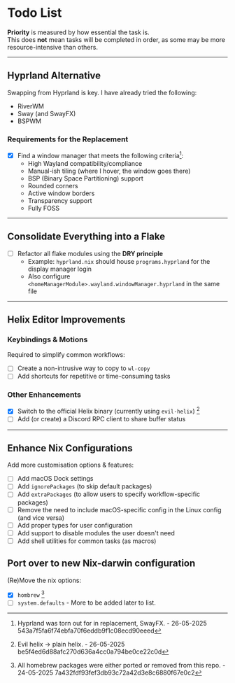 # Todo List

**Priority** is measured by how essential the task is.  
This does **not** mean tasks will be completed in order, as some may be more resource-intensive than others.

---

## Hyprland Alternative

Swapping from Hyprland is key. I have already tried the following:

- RiverWM  
- Sway (and SwayFX)  
- BSPWM  

### Requirements for the Replacement
- [x] Find a window manager that meets the following criteria[^3]:
  - High Wayland compatibility/compliance  
  - Manual-ish tiling (where I hover, the window goes there)  
  - BSP (Binary Space Partitioning) support  
  - Rounded corners  
  - Active window borders  
  - Transparency support  
  - Fully FOSS  

---

## Consolidate Everything into a Flake

- [ ] Refactor all flake modules using the **DRY principle**  
  - Example: `hyprland.nix` should house `programs.hyprland` for the display manager login  
  - Also configure `<homeManagerModule>.wayland.windowManager.hyprland` in the same file

---

## Helix Editor Improvements

### Keybindings & Motions

Required to simplify common workflows:

- [ ] Create a non-intrusive way to copy to `wl-copy`  
- [ ] Add shortcuts for repetitive or time-consuming tasks  

### Other Enhancements

- [x] Switch to the official Helix binary (currently using `evil-helix`) [^2] 
- [ ] Add (or create) a Discord RPC client to share buffer status  

---

## Enhance Nix Configurations
Add more customisation options & features:

- [ ] Add macOS Dock settings
- [ ] Add `ignorePackages` (to skip default packages)  
- [ ] Add `extraPackages` (to allow users to specify workflow-specific packages)  
- [ ] Remove the need to include macOS-specific config in the Linux config (and vice versa)
- [ ] Add proper types for user configuration  
- [ ] Add support to disable modules the user doesn't need  
- [ ] Add shell utilities for common tasks (as macros)  

## Port over to new Nix-darwin configuration
(Re)Move the nix options:
- [x] ``hombrew`` [^1]
- [ ] ``system.defaults`` - More to be added later to list.

[^1]: All homebrew packages were either ported or removed from this repo. - 24-05-2025 7a432fdf93fef3db93c72a42d3e8c6880f67e0c2
[^2]: Evil helix -> plain helix. - 26-05-2025 be5f4ed6d88afc270d636a4cc0a794be0ce22c0d
[^3]: Hyprland was torn out for in replacement, SwayFX. - 26-05-2025 543a7f5fa6f74ebfa70f6eddb9f1c08ecd90eeed